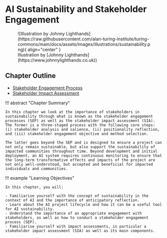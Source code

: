 # AI Sustainability and Stakeholder Engagement
<figure markdown>
  ![Illustration by Johnny Lighthands](https://raw.githubusercontent.com/alan-turing-institute/turing-commons/main/docs/assets/images/illustrations/sustainability.png){ align="center" }
  <figcaption>Illustration by [Johnny Lighthands](https://www.johnnylighthands.co.uk))</figcaption>
</figure>

## Chapter Outline

- [Stakeholder Engagement Process](engagement.md)
- [Stakeholder Impact Assessment](impact.md)

!!! abstract "Chapter Summary"

    In this chapter we look at the importance of stakeholders in sustainability through what is known as the stakeholder engagement processes (SEP) as well as the stakeholder impact assessment (SIA). The former is a three-staged process with the following core steps: (i) stakeholder analysis and salience, (ii) positionality reflection, and (iii) stakeholder engagement objective and method selection. 

    The latter goes beyond the SEP and is designed to ensure a project can not only remain sustainable, but also support the sustainability of impacted communities throughout time. Beyond development and initial deployment, an AI system requires continuous monitoring to ensure that the long-term transformative effects and impacts of the project are not only well-understood, but accepted and beneficial for impacted individuals and communities.

!!! example "Learning Objectives"

    In this chapter, you will:
    
    - Familiarise yourself with the concept of sustainability in the context of AI and the importance of anticipatory reflection.
    - Learn about the AI project lifecycle and how it can be a useful tool for AI sustainability.
    - Understand the importance of an appropriate engagement with stakeholders, as well as how to conduct a stakeholder engagement process (SEP).
    - Familiarise yourself with impact assessments, in particular a stakeholder impact assessment (SIA) as well as its main components.
